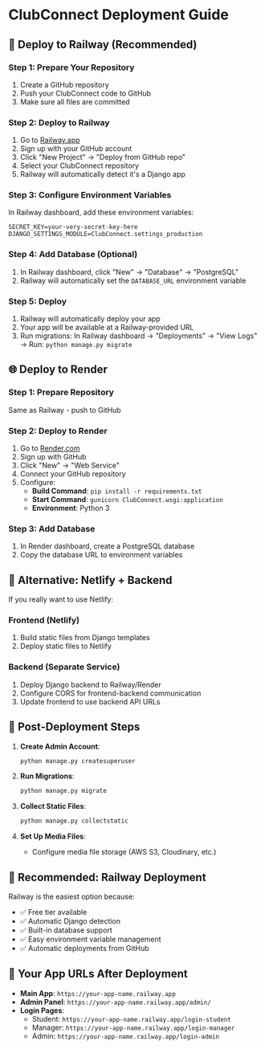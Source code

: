 # ClubConnect Deployment Guide

## 🚀 Deploy to Railway (Recommended)

### Step 1: Prepare Your Repository
1. Create a GitHub repository
2. Push your ClubConnect code to GitHub
3. Make sure all files are committed

### Step 2: Deploy to Railway
1. Go to [Railway.app](https://railway.app)
2. Sign up with your GitHub account
3. Click "New Project" → "Deploy from GitHub repo"
4. Select your ClubConnect repository
5. Railway will automatically detect it's a Django app

### Step 3: Configure Environment Variables
In Railway dashboard, add these environment variables:
```
SECRET_KEY=your-very-secret-key-here
DJANGO_SETTINGS_MODULE=ClubConnect.settings_production
```

### Step 4: Add Database (Optional)
1. In Railway dashboard, click "New" → "Database" → "PostgreSQL"
2. Railway will automatically set the `DATABASE_URL` environment variable

### Step 5: Deploy
1. Railway will automatically deploy your app
2. Your app will be available at a Railway-provided URL
3. Run migrations: In Railway dashboard → "Deployments" → "View Logs" → Run: `python manage.py migrate`

## 🌐 Deploy to Render

### Step 1: Prepare Repository
Same as Railway - push to GitHub

### Step 2: Deploy to Render
1. Go to [Render.com](https://render.com)
2. Sign up with GitHub
3. Click "New" → "Web Service"
4. Connect your GitHub repository
5. Configure:
   - **Build Command**: `pip install -r requirements.txt`
   - **Start Command**: `gunicorn ClubConnect.wsgi:application`
   - **Environment**: Python 3

### Step 3: Add Database
1. In Render dashboard, create a PostgreSQL database
2. Copy the database URL to environment variables

## 🔧 Alternative: Netlify + Backend

If you really want to use Netlify:

### Frontend (Netlify)
1. Build static files from Django templates
2. Deploy static files to Netlify

### Backend (Separate Service)
1. Deploy Django backend to Railway/Render
2. Configure CORS for frontend-backend communication
3. Update frontend to use backend API URLs

## 📝 Post-Deployment Steps

1. **Create Admin Account**:
   ```bash
   python manage.py createsuperuser
   ```

2. **Run Migrations**:
   ```bash
   python manage.py migrate
   ```

3. **Collect Static Files**:
   ```bash
   python manage.py collectstatic
   ```

4. **Set Up Media Files**:
   - Configure media file storage (AWS S3, Cloudinary, etc.)

## 🎯 Recommended: Railway Deployment

Railway is the easiest option because:
- ✅ Free tier available
- ✅ Automatic Django detection
- ✅ Built-in database support
- ✅ Easy environment variable management
- ✅ Automatic deployments from GitHub

## 🔗 Your App URLs After Deployment

- **Main App**: `https://your-app-name.railway.app`
- **Admin Panel**: `https://your-app-name.railway.app/admin/`
- **Login Pages**: 
  - Student: `https://your-app-name.railway.app/login-student`
  - Manager: `https://your-app-name.railway.app/login-manager`
  - Admin: `https://your-app-name.railway.app/login-admin`
